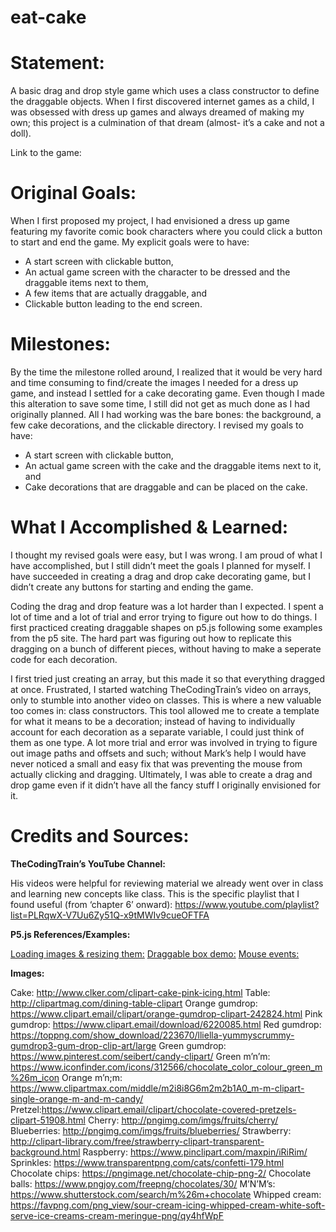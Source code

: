 # eat-cake

# Statement:

A basic drag and drop style game which uses a class constructor to define the draggable objects. When I first discovered internet games as a child, I was obsessed with dress up games and always dreamed of making my own; this project is a culmination of that dream (almost- it’s a cake and not a doll).

Link to the game: 

# Original Goals:

When I first proposed my project, I had envisioned a dress up game featuring my favorite comic book characters where you could click a button to start and end the game. My explicit goals were to have:
* A start screen with clickable button,
* An actual game screen with the character to be dressed and the draggable items next to them,
* A few items that are actually draggable, and
* Clickable button leading to the end screen.

# Milestones:

By the time the milestone rolled around, I realized that it would be very hard and time consuming to find/create the images I needed for a dress up game, and instead I settled for a cake decorating game. Even though I made this alteration to save some time, I still did not get as much done as I had originally planned. All I had working was the bare bones: the background, a few cake decorations, and the clickable directory. I revised my goals to have:
* A start screen with clickable button,
* An actual game screen with the cake and the draggable items next to it, and
* Cake decorations that are draggable and can be placed on the cake.

# What I Accomplished & Learned:

I thought my revised goals were easy, but I was wrong. I am proud of what I have accomplished, but I still didn’t meet the goals I planned for myself. I have succeeded in creating a drag and drop cake decorating game, but I didn’t create any buttons for starting and ending the game. 

Coding the drag and drop feature was a lot harder than I expected. I spent a lot of time and a lot of trial and error trying to figure out how to do things. I first practiced creating draggable shapes on p5.js following some examples from the p5 site. The hard part was figuring out how to replicate this dragging on a bunch of different pieces, without having to make a seperate code for each decoration.

I first tried just creating an array, but this made it so that everything dragged at once. Frustrated, I started watching TheCodingTrain’s video on arrays, only to stumble into another video on classes. This is where a new valuable too comes in: class constructors. This tool allowed me to create a template for what it means to be a decoration; instead of having to individually account for each decoration as a separate variable, I could just think of them as one type. A lot more trial and error was involved in trying to figure out image paths and offsets and such; without Mark’s help I would have never noticed a small and easy fix that was preventing the mouse from actually clicking and dragging. Ultimately, I was able to create a drag and drop game even if it didn’t have all the fancy stuff I originally envisioned for it.

# Credits and Sources:

**TheCodingTrain’s YouTube Channel:**

His videos were helpful for reviewing material we already went over in class and learning new concepts like class. This is the specific playlist that I found useful (from ‘chapter 6’ onward): https://www.youtube.com/playlist?list=PLRqwX-V7Uu6Zy51Q-x9tMWIv9cueOFTFA

**P5.js References/Examples:**

[Loading images & resizing them:]( https://p5js.org/reference/#/p5/image )
[Draggable box demo:]( https://editor.p5js.org/projects/B13wH5T3 )
[Mouse events:]( https://p5js.org/reference/#group-Events )

**Images:**

Cake: http://www.clker.com/clipart-cake-pink-icing.html
Table: http://clipartmag.com/dining-table-clipart
Orange gumdrop: https://www.clipart.email/clipart/orange-gumdrop-clipart-242824.html
Pink gumdrop: https://www.clipart.email/download/6220085.html
Red gumdrop: https://toppng.com/show_download/223670/lliella-yummyscrummy-gumdrop3-gum-drop-clip-art/large
Green gumdrop: https://www.pinterest.com/seibert/candy-clipart/
Green m’n’m: https://www.iconfinder.com/icons/312566/chocolate_color_colour_green_m%26m_icon
Orange m’n;m: https://www.clipartmax.com/middle/m2i8i8G6m2m2b1A0_m-m-clipart-single-orange-m-and-m-candy/
Pretzel:https://www.clipart.email/clipart/chocolate-covered-pretzels-clipart-51908.html
Cherry: http://pngimg.com/imgs/fruits/cherry/
Blueberries: http://pngimg.com/imgs/fruits/blueberries/
Strawberry: http://clipart-library.com/free/strawberry-clipart-transparent-background.html
Raspberry: https://www.pinclipart.com/maxpin/iRiRim/
Sprinkles: https://www.transparentpng.com/cats/confetti-179.html
Chocolate chips: https://pngimage.net/chocolate-chip-png-2/
Chocolate balls: https://www.pngjoy.com/freepng/chocolates/30/
M’N’M’s: https://www.shutterstock.com/search/m%26m+chocolate
Whipped cream: https://favpng.com/png_view/sour-cream-icing-whipped-cream-white-soft-serve-ice-creams-cream-meringue-png/qy4hfWpF


